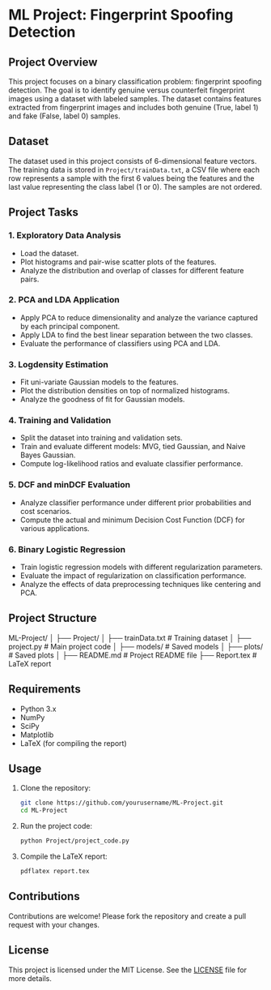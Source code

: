 # ML Project: Fingerprint Spoofing Detection

## Project Overview

This project focuses on a binary classification problem: fingerprint spoofing detection. The goal is to identify genuine versus counterfeit fingerprint images using a dataset with labeled samples. The dataset contains features extracted from fingerprint images and includes both genuine (True, label 1) and fake (False, label 0) samples.

## Dataset

The dataset used in this project consists of 6-dimensional feature vectors. The training data is stored in `Project/trainData.txt`, a CSV file where each row represents a sample with the first 6 values being the features and the last value representing the class label (1 or 0). The samples are not ordered.

## Project Tasks

### 1. Exploratory Data Analysis
- Load the dataset.
- Plot histograms and pair-wise scatter plots of the features.
- Analyze the distribution and overlap of classes for different feature pairs.

### 2. PCA and LDA Application
- Apply PCA to reduce dimensionality and analyze the variance captured by each principal component.
- Apply LDA to find the best linear separation between the two classes.
- Evaluate the performance of classifiers using PCA and LDA.

### 3. Logdensity Estimation
- Fit uni-variate Gaussian models to the features.
- Plot the distribution densities on top of normalized histograms.
- Analyze the goodness of fit for Gaussian models.

### 4. Training and Validation
- Split the dataset into training and validation sets.
- Train and evaluate different models: MVG, tied Gaussian, and Naive Bayes Gaussian.
- Compute log-likelihood ratios and evaluate classifier performance.

### 5. DCF and minDCF Evaluation
- Analyze classifier performance under different prior probabilities and cost scenarios.
- Compute the actual and minimum Decision Cost Function (DCF) for various applications.

### 6. Binary Logistic Regression
- Train logistic regression models with different regularization parameters.
- Evaluate the impact of regularization on classification performance.
- Analyze the effects of data preprocessing techniques like centering and PCA.

## Project Structure

ML-Project/
│
├── Project/
│ ├── trainData.txt # Training dataset
│ ├── project.py # Main project code
│ ├── models/ # Saved models
│ ├── plots/ # Saved plots
│
├── README.md # Project README file
├── Report.tex # LaTeX report

## Requirements

- Python 3.x
- NumPy
- SciPy
- Matplotlib
- LaTeX (for compiling the report)

## Usage

1. Clone the repository:
    ```bash
    git clone https://github.com/yourusername/ML-Project.git
    cd ML-Project
    ```

2. Run the project code:
    ```bash
    python Project/project_code.py
    ```

3. Compile the LaTeX report:
    ```bash
    pdflatex report.tex
    ```

## Contributions

Contributions are welcome! Please fork the repository and create a pull request with your changes.

## License

This project is licensed under the MIT License. See the [LICENSE](LICENSE) file for more details.

